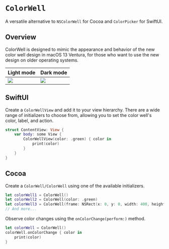 # ``ColorWell``

A versatile alternative to `NSColorWell` for Cocoa and `ColorPicker` for SwiftUI.

## Overview

ColorWell is designed to mimic the appearance and behavior of the new color well design in macOS 13 Ventura, for those who want to use the new design on older operating systems.

| Light mode      | Dark mode      |
| --------------- | -------------- |
| ![][light-mode] | ![][dark-mode] |

## SwiftUI

Create a ``ColorWellView`` and add it to your view hierarchy. There are a wide range of initializers to choose from, allowing you to set the color well's color, label, and action.

```swift
struct ContentView: View {
    var body: some View {
        ColorWellView(color: .green) { color in
            print(color)
        }
    }
}
```

## Cocoa

Create a ``ColorWell/ColorWell`` using one of the available initializers.

```swift
let colorWell1 = ColorWell()
let colorWell2 = ColorWell(color: .green)
let colorWell3 = ColorWell(frame: NSRect(x: 0, y: 0, width: 400, height: 200))
// And more...
```

Observe color changes using the `onColorChange(perform:)` method.

```swift
let colorWell = ColorWell()
colorWell.onColorChange { color in
    print(color)
}
```

[light-mode]: color-well-with-popover-light.png
[dark-mode]: color-well-with-popover-dark.png

